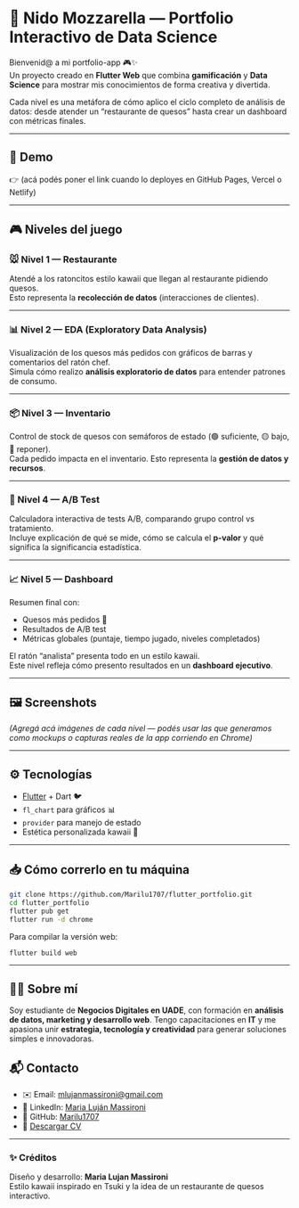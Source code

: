 # 🧀 Nido Mozzarella — Portfolio Interactivo de Data Science

Bienvenid@ a mi portfolio-app 🎮✨  
Un proyecto creado en **Flutter Web** que combina **gamificación** y **Data Science** para mostrar mis conocimientos de forma creativa y divertida.

Cada nivel es una metáfora de cómo aplico el ciclo completo de análisis de datos: desde atender un “restaurante de quesos” hasta crear un dashboard con métricas finales.

---

## 🌟 Demo
👉 (acá podés poner el link cuando lo deployes en GitHub Pages, Vercel o Netlify)

---

## 🎮 Niveles del juego

### 🐭 Nivel 1 — Restaurante
Atendé a los ratoncitos estilo kawaii que llegan al restaurante pidiendo quesos.  
Esto representa la **recolección de datos** (interacciones de clientes).

---

### 📊 Nivel 2 — EDA (Exploratory Data Analysis)
Visualización de los quesos más pedidos con gráficos de barras y comentarios del ratón chef.  
Simula cómo realizo **análisis exploratorio de datos** para entender patrones de consumo.

---

### 📦 Nivel 3 — Inventario
Control de stock de quesos con semáforos de estado (🟢 suficiente, 🟡 bajo, 🔴 reponer).  
Cada pedido impacta en el inventario. Esto representa la **gestión de datos y recursos**.

---

### 🧪 Nivel 4 — A/B Test
Calculadora interactiva de tests A/B, comparando grupo control vs tratamiento.  
Incluye explicación de qué se mide, cómo se calcula el **p-valor** y qué significa la significancia estadística.

---

### 📈 Nivel 5 — Dashboard
Resumen final con:
- Quesos más pedidos 🧀  
- Resultados de A/B test  
- Métricas globales (puntaje, tiempo jugado, niveles completados)  

El ratón “analista” presenta todo en un estilo kawaii.  
Este nivel refleja cómo presento resultados en un **dashboard ejecutivo**.

---

## 🖼️ Screenshots

_(Agregá acá imágenes de cada nivel — podés usar las que generamos como mockups o capturas reales de la app corriendo en Chrome)_

---

## ⚙️ Tecnologías

- [Flutter](https://flutter.dev/) + Dart 🐦  
- `fl_chart` para gráficos 📊  
- `provider` para manejo de estado  
- Estética personalizada kawaii 🎨  

---

## 📥 Cómo correrlo en tu máquina

```bash
git clone https://github.com/Marilu1707/flutter_portfolio.git
cd flutter_portfolio
flutter pub get
flutter run -d chrome
```

Para compilar la versión web:

```bash
flutter build web
```

---

## 👩‍💻 Sobre mí

Soy estudiante de **Negocios Digitales en UADE**, con formación en **análisis de datos, marketing y desarrollo web**.
Tengo capacitaciones en **IT** y me apasiona unir **estrategia, tecnología y creatividad** para generar soluciones simples e innovadoras.

## 📬 Contacto

* ✉️ Email: [mlujanmassironi@gmail.com](mailto:mlujanmassironi@gmail.com)
* 💼 LinkedIn: [Maria Luján Massironi](https://www.linkedin.com/in/maria-lujan-massironi/)
* 🐙 GitHub: [Marilu1707](https://github.com/Marilu1707)
* 📄 [Descargar CV](assets/data/CV_MASSIRONI_MARIA_LUJAN.pdf)

---

### ✨ Créditos

Diseño y desarrollo: **Maria Lujan Massironi**  
Estilo kawaii inspirado en Tsuki y la idea de un restaurante de quesos interactivo.


